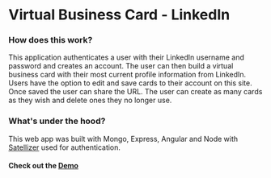# Virtual Business Card - LinkedIn
### How does this work?
This application authenticates a user with their LinkedIn username and password and creates an account. The user can then build a virtual business card with their most current profile information from LinkedIn. Users have the option to edit and save cards to their account on this site. Once saved the user can share the URL. The user can create as many cards as they wish and delete ones they no longer use.

### What's under the hood?
This web app was built with Mongo, Express, Angular and Node with [Satellizer](https://github.com/sahat/satellizer) used for authentication.

#### Check out the [Demo](https://digitalbusinesscard.herokuapp.com/)